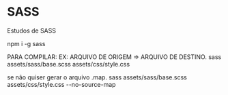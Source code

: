 # SASS
Estudos de SASS

npm i -g sass

PARA COMPILAR:
EX:
ARQUIVO DE ORIGEM => ARQUIVO DE DESTINO.
sass assets/sass/base.scss assets/css/style.css  

se não quiser gerar o arquivo .map.
sass assets/sass/base.scss assets/css/style.css --no-source-map

